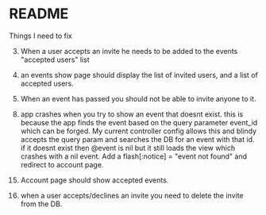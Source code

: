 # README

Things I need to  fix

<!-- 1) any user can view an event and invite people. only event hosts should be able to invite people.  -->

<!-- 2) add date field to event form.  -->

3) When a user accepts an invite he needs to be added to the events "accepted users" list

4) an events show page should display the list of invited users, and a list of accepted users. 

6) When an event has passed you should not be able to invite anyone to it. 

<!-- 7) I need to add flash alerts.  -->

8) app crashes when you try to show an event that doesnt exist. this is because the app finds the event based on the query parameter event_id which can be forged. My current controller config allows this and blindy accepts the query param and searches the DB for an event with that id. if it doesnt exist then @event is nil but it still loads the view which crashes with a nil event. Add a flash[:notice] = "event not found" and redirect to account page. 

<!-- 9) add time column to events.  -->

<!-- 10) change date column in events to hold ony the date without the time.  -->

<!-- 11) Dont allow events to be created in the past.  -->

<!-- 12) sort the past and upcoming  events by the date and the time -->

<!-- 13) update seed to properly create events with this new time column -->

<!-- 14) form errors should be a shared partial layout to DRY code -->

15) Account page should show accepted events.

16) when a user accepts/declines an invite you need to delete the invite from the DB. 